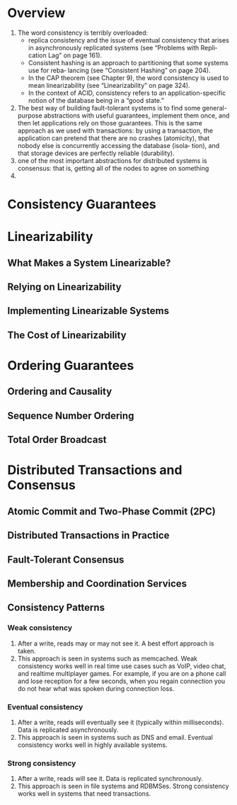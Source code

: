# Overview
1. The word consistency is terribly overloaded: 
   * replica consistency and the issue of eventual consistency that arises in asynchronously replicated systems (see “Problems with Repli‐ cation Lag” on page 161).
   * Consistent hashing is an approach to partitioning that some systems use for reba‐ lancing (see “Consistent Hashing” on page 204).
   * In the CAP theorem (see Chapter 9), the word consistency is used to mean linearizability (see “Linearizability” on page 324).
   * In the context of ACID, consistency refers to an application-specific notion of the database being in a “good state.”
1. The best way of building fault-tolerant systems is to find some general-purpose abstractions with useful guarantees, implement them once, and then let applications rely on those guarantees. This is the same approach as we used with transactions: by using a transaction, the application can pretend that there are no crashes (atomicity), that nobody else is concurrently accessing the database (isola‐ tion), and that storage devices are perfectly reliable (durability).
2. one of the most important abstractions for distributed systems is consensus: that is, getting all of the nodes to agree on something
3. 
# Consistency Guarantees
# Linearizability
## What Makes a System Linearizable?
## Relying on Linearizability
## Implementing Linearizable Systems
## The Cost of Linearizability

# Ordering Guarantees
## Ordering and Causality
## Sequence Number Ordering
## Total Order Broadcast
# Distributed Transactions and Consensus
## Atomic Commit and Two-Phase Commit (2PC)
## Distributed Transactions in Practice
## Fault-Tolerant Consensus
## Membership and Coordination Services

## Consistency Patterns

### Weak consistency
1. After a write, reads may or may not see it. A best effort approach is taken. 
2. This approach is seen in systems such as memcached. Weak consistency works well in real time use cases such as VoIP, video chat, and realtime multiplayer games. 
For example, if you are on a phone call and lose reception for a few seconds, when you regain connection you do not hear what was spoken during connection loss.

### Eventual consistency
1. After a write, reads will eventually see it (typically within milliseconds). Data is replicated asynchronously.
2. This approach is seen in systems such as DNS and email. Eventual consistency works well in highly available systems.

### Strong consistency
1. After a write, reads will see it. Data is replicated synchronously.
2. This approach is seen in file systems and RDBMSes. Strong consistency works well in systems that need transactions.

